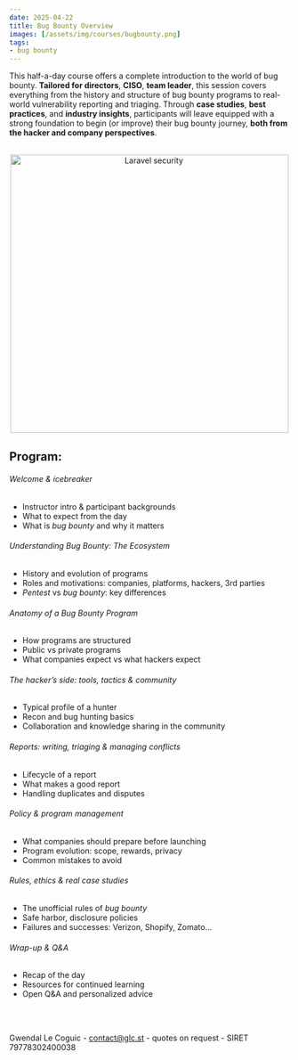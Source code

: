 ```yaml
---
date: 2025-04-22
title: Bug Bounty Overview
images: [/assets/img/courses/bugbounty.png]
tags:
- bug bounty
---
```


This half-a-day course offers a complete introduction to the world of bug bounty. __Tailored for directors__, __CISO__, __team leader__, this session covers everything from the history and structure of bug bounty programs to real-world vulnerability reporting and triaging. Through __case studies__, __best practices__, and __industry insights__, participants will leave equipped with a strong foundation to begin (or improve) their bug bounty journey, __both from the hacker and company perspectives__.

<br>
<center>
    <img src="/assets/img/courses/bugbounty.png" alt="Laravel security" width="500" />
</center>

## Program:
###### Welcome & icebreaker
- Instructor intro & participant backgrounds  
- What to expect from the day  
- What is _bug bounty_ and why it matters  

###### Understanding Bug Bounty: The Ecosystem
- History and evolution of programs
- Roles and motivations: companies, platforms, hackers, 3rd parties
- _Pentest_ vs _bug bounty_: key differences

###### Anatomy of a Bug Bounty Program
- How programs are structured
- Public vs private programs
- What companies expect vs what hackers expect

###### The hacker’s side: tools, tactics & community
- Typical profile of a hunter
- Recon and bug hunting basics
- Collaboration and knowledge sharing in the community

###### Reports: writing, triaging & managing conflicts
- Lifecycle of a report
- What makes a good report
- Handling duplicates and disputes

###### Policy & program management
- What companies should prepare before launching
- Program evolution: scope, rewards, privacy
- Common mistakes to avoid

###### Rules, ethics & real case studies
- The unofficial rules of _bug bounty_
- Safe harbor, disclosure policies
- Failures and successes: Verizon, Shopify, Zomato...

###### Wrap-up & Q&A
- Recap of the day
- Resources for continued learning
- Open Q&A and personalized advice

<br><br>

Gwendal Le Coguic - <a href="mailto:contact@glc.st" target="_blank">contact@glc.st</a> - quotes on request - SIRET 79778302400038
